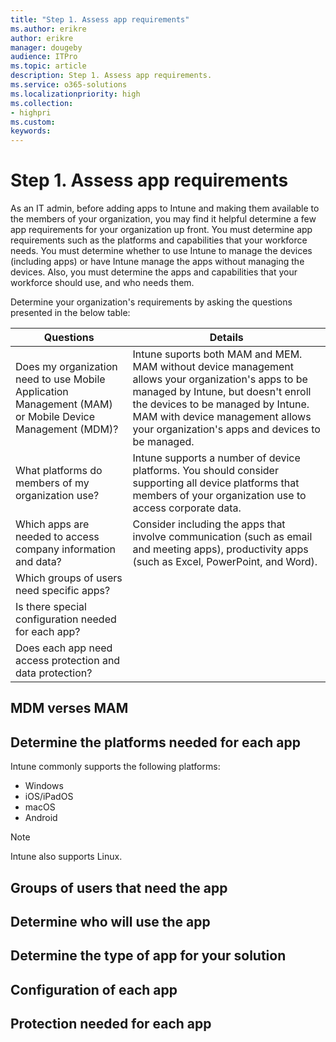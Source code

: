 ```yaml
---
title: "Step 1. Assess app requirements"
ms.author: erikre
author: erikre
manager: dougeby
audience: ITPro
ms.topic: article
description: Step 1. Assess app requirements.
ms.service: o365-solutions
ms.localizationpriority: high
ms.collection:
- highpri
ms.custom:
keywords:
---
```


# Step 1. Assess app requirements

As an IT admin, before adding apps to Intune and making them available to the members of your organization, you may find it helpful determine a few app requirements for your organization up front. You must determine app requirements such as the platforms and capabilities that your workforce needs. You must determine whether to use Intune to manage the devices (including apps) or have Intune manage the apps without managing the devices. Also, you must determine the apps and capabilities that your workforce should use, and who needs them. 

Determine your organization's requirements by asking the questions presented in the below table:

| Questions | Details |
|---|---|
| Does my   organization need to use Mobile Application Management (MAM) or Mobile Device   Management (MDM)? | Intune suports both MAM and MEM.   MAM without device management allows your organization's apps to be managed   by Intune, but doesn't enroll the devices to be managed by Intune. MAM with   device management allows your organization's apps and devices to be managed.  |
| What   platforms do members of my organization use? | Intune supports a number of   device platforms. You should consider supporting all device platforms that   members of your organization use to access corporate data. |
| Which   apps are needed to access company information and data? | Consider including the apps that   involve communication (such as email and meeting apps), productivity apps   (such as Excel, PowerPoint, and Word).  |
| Which   groups of users need specific apps? |  |
| Is there   special configuration needed for each app? |  |
| Does   each app need access protection and data protection? |  |

## MDM verses MAM



## Determine the platforms needed for each app

Intune commonly supports the following platforms:
- Windows
- iOS/iPadOS
- macOS
- Android



> [!NOTE]
> Intune also supports Linux.
 


## Groups of users that need the app
<!--  
The users of apps and devices at your company (your company's workforce) might have several app requirements. 
-->

## Determine who will use the app
## Determine the type of app for your solution

## Configuration of each app
<!-- 
configuration policies to apply for those groups
-->
## Protection needed for each app
<!-- 
protection policies to apply
Start with level 1

For example, for enrollment types including Android personally-owned work profile, you may want to deploy a web browsing app to make sure users will have a way to open links.
-->